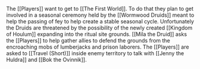 The [[Players]] want to get to [[The First World]]. To do that they plan to get involved in a seasonal ceremony held by the [[Wormwood Druids]] meant to help the passing of fey to help create a stable seasonal cycle. Unfortunately the Druids are threatened by the possibility of the newly created [[Kingdom of Houlum]] expanding into the ritual site grounds. [[Mila the Druid]] asks the [[Players]] to help gather allies to defend the grounds from the encroaching mobs of lumberjacks and prison laborers.
The [[Players]] are asked to [[Travel (Short)]] inside enemy territory to talk with [[Jenny the Huldra]] and [[Bok the Ovinnik]].